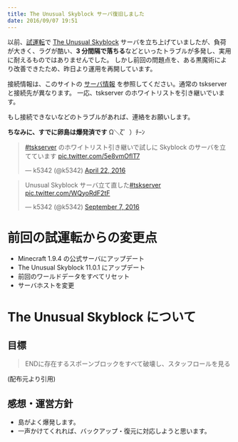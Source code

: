 ```yaml
---
title: The Unusual Skyblock サーバ復旧しました
date: 2016/09/07 19:51
---
```


以前、[試運転](https://twitter.com/k5342/status/723502398510116865)で [The Unusual Skyblock](http://forum.minecraftuser.jp/viewtopic.php?t=5255) サーバを立ち上げていましたが、負荷が大きく、ラグが酷い、**3 分間隔で落ちる**などといったトラブルが多発し、実用に耐えるものではありませんでした。
しかし前回の問題点を、ある黒魔術により改善できたため、昨日より運用を再開しています。

接続情報は、このサイトの [サーバ情報](/about) を参照してください。通常の tskserver と接続先が異なります。
一応、tskserver のホワイトリストを引き継いでいます。

もし接続できないなどのトラブルがあれば、連絡をお願いします。

**ちなみに、すでに卵島は爆発済です** Ω＼ζ゜）ﾁｰﾝ

<blockquote class="twitter-tweet" data-lang="en"><p lang="ja" dir="ltr"><a href="https://twitter.com/hashtag/tskserver?src=hash">#tskserver</a> のホワイトリスト引き継いで試しに Skyblock のサーバを立てています <a href="https://t.co/5e8vmOflT7">pic.twitter.com/5e8vmOflT7</a></p>&mdash; k5342 (@k5342) <a href="https://twitter.com/k5342/status/723502398510116865">April 22, 2016</a></blockquote>

<blockquote class="twitter-tweet" data-lang="en"><p lang="ja" dir="ltr">Unusual Skyblock サーバ立て直した<a href="https://twitter.com/hashtag/tskserver?src=hash">#tskserver</a> <a href="https://t.co/WQyoRdF2tF">pic.twitter.com/WQyoRdF2tF</a></p>&mdash; k5342 (@k5342) <a href="https://twitter.com/k5342/status/773476779562414080">September 7, 2016</a></blockquote>
<script async src="//platform.twitter.com/widgets.js" charset="utf-8"></script>

# 前回の試運転からの変更点

* Minecraft 1.9.4 の公式サーバにアップデート
* The Unusual Skyblock 11.0.1 にアップデート
* 前回のワールドデータをすべてリセット
* サーバホストを変更

# The Unusual Skyblock について

## 目標

> ENDに存在するスポーンブロックをすべて破壊し、スタッフロールを見る

(配布元より引用)


## 感想・運営方針

* 島がよく爆発します。
* 一声かけてくれれば、バックアップ・復元に対応しようと思います。
